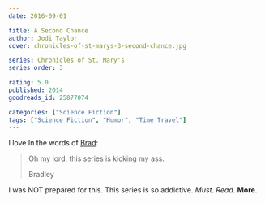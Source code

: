 ```yaml
---
date: 2016-09-01

title: A Second Chance
author: Jodi Taylor
cover: chronicles-of-st-marys-3-second-chance.jpg

series: Chronicles of St. Mary's
series_order: 3

rating: 5.0
published: 2014
goodreads_id: 25877074

categories: ["Science Fiction"]
tags: ["Science Fiction", "Humor", "Time Travel"]
---
```


<!--more-->

I love In the words of [Brad](https://www.goodreads.com/review/show/1701134514?book_show_action=false):

> Oh my lord, this series is kicking my ass.
>
> Bradley

I was NOT prepared for this. This series is so addictive. _Must_. _Read_. **More**.
